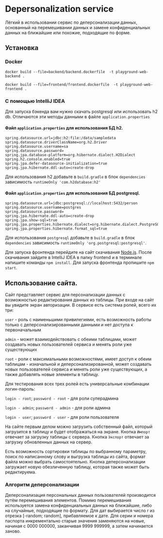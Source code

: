# Depersonalization service

Лёгкий в использовании сервис по деперсонализации данных, основанный на перемешивании
данных и замене конфиденциальных данных на ближайшие или похожие, подходящие по форме.

## Установка

### Docker

```docker build --file=backend/backend.dockerfile  -t playground-web-backend .```

```docker build --file=frontend/frontend.dockerfile  -t playground-web-frontend .```

### С помощью IntelliJ IDEA

Для запуска бэкенда вам нужно скачать postgresql или использовать h2 db. Отличаются эти методы данными в файле 
`application.properties`

#### Файл `application.properties` для использования БД h2.
```
spring.datasource.url=jdbc:h2:file:/data/sampledata
spring.datasource.driverClassName=org.h2.Driver
spring.datasource.username=sa
spring.datasource.password=
spring.jpa.database-platform=org.hibernate.dialect.H2Dialect
spring.h2.console.enabled=true
spring.jpa.defer-datasource-initialization=true
spring.jpa.hibernate.ddl-auto=create-drop
```

Для использования h2 добавьте в `build.gradle` в блок `dependencies` зависимость 
```runtimeOnly 'com.h2database:h2'```

#### Файл `application.properties` для использования БД postgresql.
```
spring.datasource.url=jdbc:postgresql://localhost:5432/person
spring.datasource.username=postgres
spring.datasource.password=
spring.jpa.hibernate.ddl-auto=create-drop
spring.jpa.show-sql=true
spring.jpa.properties.hibernate.dialect=org.hibernate.dialect.PostgreSQLDialect
spring.jpa.properties.hibernate.format_sql=true

```

Для использования `postgresql` добавьте в `build.gradle` в блок `dependencies` зависимость
```runtimeOnly 'org.postgresql:postgresql'```.

Для запуска фронтенда перейдите на сайт скачивания [Node.js](https://nodejs.org/en/download/).
После скачивания зайдите в IntelliJ IDEA в папку frontend и в терминале напишите команды
`npm install`. Для запуска фронтенда пропишите `npm start`.

## Использование сайта.

Сайт представляет сервис для персонализации данных с возможностью редактирования данных из таблицы.
При входе на сайт вы увидите экран авторизации. В сервисе есть система ролей, всего их три:

`user` - роль с наименьшими привилегиями, есть возможность работы только с деперсонализированными данными 
и нет доступа к первоначальным

`admin` - может взаимодействовать с обеими таблицами, может создавать новых 
пользователей сервиса и менять роли уже существующих

`root` - роли с максимальными возможностями, имеет доступ к обеим таблицам - изначальной и деперсонализированной, 
может создавать новых пользователей сервиса и менять роли уже существующих, а также добавлять новые элементы в таблицу. 

Для тестирования всех трех ролей есть универсальные комбинации логин-пароль: 

`login - root`; `password - root` - для роли суперадмина

`login - admin`; `password - admin` - для роли админа

`login - user`; `password - user` - для роли пользователя

На сайте первым делом можно загрузить собственный файл, который загрузится в таблицу и будет отображаться на экране.
Кнопка `Импорт` отвечает за загрузку таблицы с сервера.
Кнопка `Экспорт` отвечает за загрузку обновленных данных на сервер.

Есть возможность сортировки таблицы по выбранному параметру, поиск по написанному слову и выгрузка таблицы из сайта, 
формат файла можно выбрать самостоятельно.
Кнопка деперсонализации загружает новую обезличенную таблицу, которая также может быть редактируема.

### Алгоритм деперсонализации
Деперсонализация персональных данных пользователей производится путём перемешивания элементов.
Помимо перемешивания используется замена конфиденциальных данных на ближайшие, либо на случайные,
подходящие по формату. Для дат выбирается число r из отрезка [-random; random], прибавляемое
к дате. Для серии и номера паспорта инкрементально старые значения заменяются на новые, начиная
с 0000 000000, заканчивая 9999 999999, а затем начинается заново.
